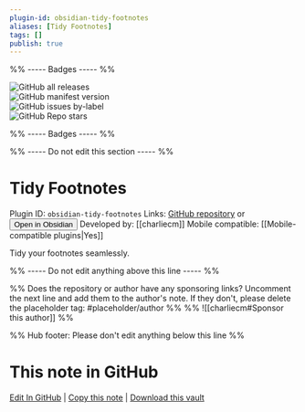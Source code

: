 ```yaml
---
plugin-id: obsidian-tidy-footnotes
aliases: [Tidy Footnotes]
tags: []
publish: true
---
```


%% ----- Badges ----- %%

![GitHub all releases](https://img.shields.io/github/downloads/charliecm/obsidian-tidy-footnotes/total?color=573E7A&logo=github&style=for-the-badge)  
![GitHub manifest version](https://img.shields.io/github/manifest-json/v/charliecm/obsidian-tidy-footnotes?color=573E7A&logo=github&style=for-the-badge)  
![GitHub issues by-label](https://img.shields.io/github/issues/charliecm/obsidian-tidy-footnotes/help%20wanted?color=573E7A&logo=github&style=for-the-badge)  
![GitHub Repo stars](https://img.shields.io/github/stars/charliecm/obsidian-tidy-footnotes?color=573E7A&logo=github&style=for-the-badge)

%% ----- Badges ----- %%

%% ----- Do not edit this section ----- %%

# Tidy Footnotes

Plugin ID: `obsidian-tidy-footnotes`
Links: [GitHub repository](https://github.com/charliecm/obsidian-tidy-footnotes) or [<button id=HH>Open in Obsidian</button>](obsidian://show-plugin?id=obsidian-tidy-footnotes)
Developed by: [[charliecm]]
Mobile compatible: [[Mobile-compatible plugins|Yes]]

Tidy your footnotes seamlessly.

%% ----- Do not edit anything above this line ----- %%

%% Does the repository or author have any sponsoring links? Uncomment the next line and add them to the author's note. If they don't, please delete the placeholder tag: #placeholder/author %%
%% ![[charliecm#Sponsor this author]] %%

%% Hub footer: Please don't edit anything below this line %%

# This note in GitHub

<span class="git-footer">[Edit In GitHub](https://github.dev/obsidian-community/obsidian-hub/blob/main/02%20-%20Community%20Expansions/02.05%20All%20Community%20Expansions/Plugins/obsidian-tidy-footnotes.md "git-hub-edit-note") | [Copy this note](https://raw.githubusercontent.com/obsidian-community/obsidian-hub/main/02%20-%20Community%20Expansions/02.05%20All%20Community%20Expansions/Plugins/obsidian-tidy-footnotes.md "git-hub-copy-note") | [Download this vault](https://github.com/obsidian-community/obsidian-hub/archive/refs/heads/main.zip "git-hub-download-vault") </span>
